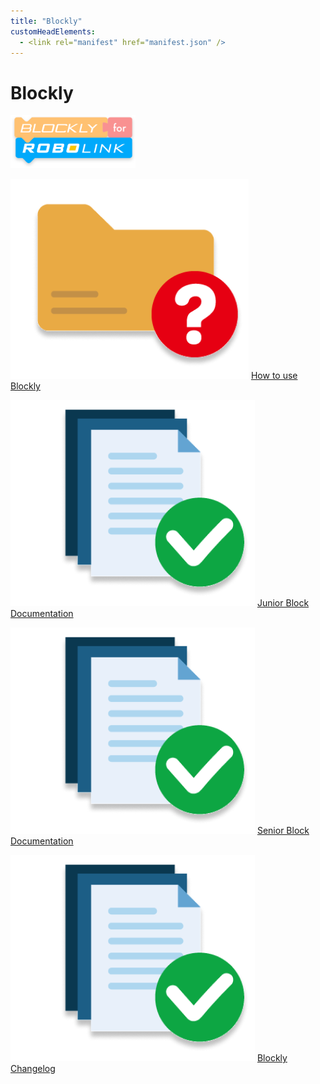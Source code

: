 ```yaml
---
title: "Blockly"
customHeadElements:
  - <link rel="manifest" href="manifest.json" />
---
```


<div className='docs_title'>
  <h1>Blockly</h1>
</div>

<div className='level2_main_image'>

  <img src="/img/CDE/Blockly-logo.png" width="200px"/>

</div>

<div className='column_2_images'>

<div className='level_image_column'>

  [![How to use Blockly](/img/CDE/what-is-icon.png)](/docs/CoDroneEDU/Blockly/How-to-use-Blockly)
  [How to use Blockly](/docs/CoDroneEDU/Blockly/How-to-use-Blockly)  

  <!--[![Offline App Documentation](/img/CDE/app-docu-icon.png)](/docs/CoDroneEDU/Blockly/Offline-App-Documentation)
  [Offline<br />App Documentation](/docs/CoDroneEDU/Blockly/Offline-App-Documentation)-->

  [![Junior Block Documentation](/img/CDE/doc-app.png)](/docs/CoDroneEDU/Blockly/Junior-Block-Documentation)
  [Junior Block<br />Documentation](/docs/CoDroneEDU/Blockly/Junior-Block-Documentation)

</div>

</div>

<div className='column_2_images'>

<div className='level_image_column'>

  [![Senior Block Documentation](/img/CDE/doc-app.png)](/docs/CoDroneEDU/Blockly/Senior-Block-Documentation)
  [Senior Block<br />Documentation](/docs/CoDroneEDU/Blockly/Senior-Block-Documentation) 

  [![Blockly Changelog](/img/CDE/doc-app.png)](/docs/CoDroneEDU/Blockly/Blockly-Changelog)
  [Blockly Changelog](/docs/CoDroneEDU/Blockly/Blockly-Changelog)

</div>

<div id='blank'></div>

</div>